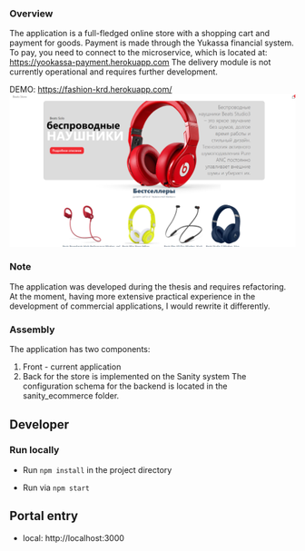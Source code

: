 ### Overview
The application is a full-fledged online store with a shopping cart and payment for goods. Payment is made through the Yukassa financial system. To pay, you need to connect to the microservice, which is located at:
https://yookassa-payment.herokuapp.com
The delivery module is not currently operational and requires further development.

DEMO: https://fashion-krd.herokuapp.com/
![img.png](img.png)

### Note
The application was developed during the thesis and requires refactoring. At the moment, having more extensive practical experience in the development of commercial applications, I would rewrite it differently.

### Assembly

The application has two components:
1. Front - current application
2. Back for the store is implemented on the Sanity system
   The configuration schema for the backend is located in the sanity_ecommerce folder.

## Developer
### Run locally
- Run `npm install` in the project directory

- Run via `npm start`

## Portal entry

- local: http://localhost:3000